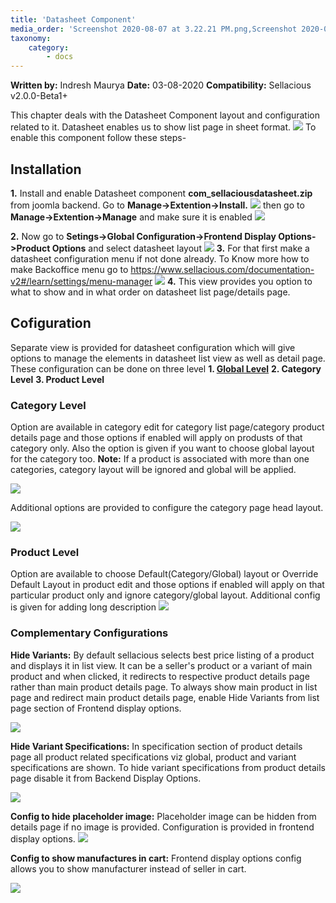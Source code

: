 ```yaml
---
title: 'Datasheet Component'
media_order: 'Screenshot 2020-08-07 at 3.22.21 PM.png,Screenshot 2020-08-07 at 3.25.09 PM.png,Screenshot 2020-08-07 at 3.33.15 PM.png,Screenshot 2020-08-07 at 3.42.14 PM.png,Screenshot 2020-08-07 at 3.53.13 PM.png,Screenshot 2020-08-07 at 4.11.49 PM.png,Screenshot 2020-08-07 at 4.48.12 PM.png,image3.png,Screenshot 2020-08-07 at 5.23.11 PM.png,Screenshot 2020-08-07 at 5.28.27 PM.png,details page.png,Screenshot 2020-08-14 at 11.15.17 AM.png,Screenshot 2020-08-14 at 11.45.59 AM.png,test3423.png,Screenshot 2020-08-25 at 5.04.20 PM.png,Screenshot 2020-08-25 at 5.44.16 PM.png,Screenshot 2020-08-25 at 5.51.32 PM.png,Screenshot 2020-08-25 at 5.54.52 PM.png,Screenshot 2020-08-25 at 6.28.28 PM.png,Screenshot 2020-08-29 at 7.42.52 PM.png,Screenshot 2020-10-28 at 11.12.05 AM.png'
taxonomy:
    category:
        - docs
---
```


**Written by:** Indresh Maurya
**Date:** 03-08-2020
**Compatibility:** Sellacious v2.0.0-Beta1+

This chapter deals with the Datasheet Component layout and configuration related to it. Datasheet enables us to show list page in sheet format.
![](Screenshot%202020-08-25%20at%205.04.20%20PM.png)
To enable this component follow these steps-

## Installation

**1.** Install and enable Datasheet component **com_sellaciousdatasheet.zip** from joomla backend. Go to **Manage->Extention->Install.** 
![](Screenshot%202020-08-07%20at%203.22.21%20PM.png)
then go to **Manage->Extention->Manage** and make sure it is enabled
![](Screenshot%202020-08-07%20at%203.25.09%20PM.png)

**2.** Now go to **Setings->Global Configuration->Frontend Display Options->Product Options** and select datasheet layout 
![](Screenshot%202020-08-07%20at%203.33.15%20PM.png)
**3.** For that first make a datasheet configuration menu if not done already. To Know more how to make Backoffice menu go to https://www.sellacious.com/documentation-v2#/learn/settings/menu-manager 
![](Screenshot%202020-08-07%20at%203.42.14%20PM.png)
**4.** This view provides you option to what to show and in what order on datasheet list page/details page.

## Cofiguration
Separate view is provided for datasheet configuration which will give options to manage the elements in datasheet list view as well as detail page. These configuration can be done on three level
**1. [Global Level](https://www.sellacious.com/documentation-v2#/learn/distiman/datasheet-component/datasheet-global-configurations)**
**2. Category Level**
**3. Product Level**




### Category Level

Option are available in category edit for category list page/category product details page and those options if enabled will apply on produsts of that category only. Also the option is given if you want to choose global layout for the category too. **Note:** If a product is associated with more than one categories, category layout will be ignored and global will be applied.

![](Screenshot%202020-08-07%20at%205.23.11%20PM.png)

Additional options are provided to configure the category page head layout.

![](Screenshot%202020-08-25%20at%205.54.52%20PM.png)

### Product Level

Option are available to choose Default(Category/Global) layout or Override Default Layout in product edit and those options if enabled will apply on that particular product only and ignore category/global layout.
Additional config is given for adding long description
![](test3423.png)

### Complementary Configurations

**Hide Variants:** By default sellacious selects best price listing of a product and displays it in list view. It can be a seller's product or a variant of main product and when clicked, it redirects to respective product details page rather than main product details page. To always show main product in list page and redirect main product details page, enable Hide Variants from list page section of Frontend display options.

![](Screenshot%202020-08-14%20at%2011.15.17%20AM.png)

**Hide Variant Specifications:** In specification section of product details page all product related specifications  viz global, product and variant specifications are shown. To hide variant specifications from product details page disable it from Backend Display Options.

![](Screenshot%202020-08-14%20at%2011.45.59%20AM.png)

**Config to hide placeholder image:** Placeholder image can be hidden from details page if no image is provided. Configuration is provided in frontend display options.
![](Screenshot%202020-08-25%20at%206.28.28%20PM.png)

**Config to show manufactures in cart:** Frontend display options config allows you to show manufacturer instead of seller in cart.

![](Screenshot%202020-08-29%20at%207.42.52%20PM.png)